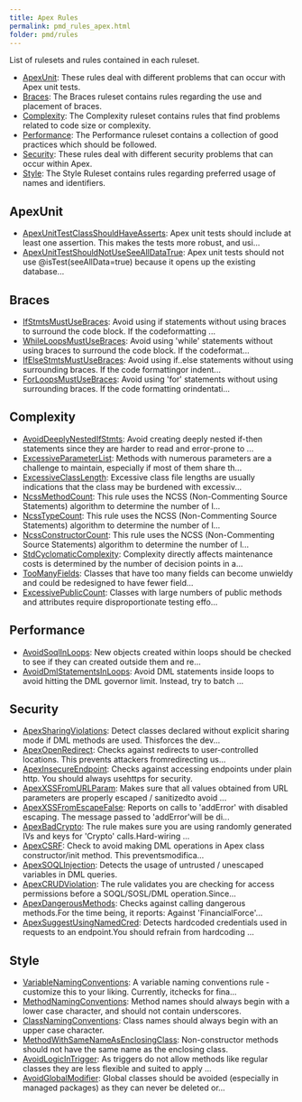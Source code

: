 ```yaml
---
title: Apex Rules
permalink: pmd_rules_apex.html
folder: pmd/rules
---
```

List of rulesets and rules contained in each ruleset.

*   [ApexUnit](pmd_rules_apex_apexunit.html): These rules deal with different problems that can occur with Apex unit tests.
*   [Braces](pmd_rules_apex_braces.html): The Braces ruleset contains rules regarding the use and placement of braces.
*   [Complexity](pmd_rules_apex_complexity.html): The Complexity ruleset contains rules that find problems related to code size or complexity.
*   [Performance](pmd_rules_apex_performance.html): The Performance ruleset contains a collection of good practices which should be followed.
*   [Security](pmd_rules_apex_security.html): These rules deal with different security problems that can occur within Apex.
*   [Style](pmd_rules_apex_style.html): The Style Ruleset contains rules regarding preferred usage of names and identifiers.

## ApexUnit
*   [ApexUnitTestClassShouldHaveAsserts](pmd_rules_apex_apexunit.html#apexunittestclassshouldhaveasserts): Apex unit tests should include at least one assertion.  This makes the tests more robust, and usi...
*   [ApexUnitTestShouldNotUseSeeAllDataTrue](pmd_rules_apex_apexunit.html#apexunittestshouldnotuseseealldatatrue): Apex unit tests should not use @isTest(seeAllData=true) because it opens up the existing database...

## Braces
*   [IfStmtsMustUseBraces](pmd_rules_apex_braces.html#ifstmtsmustusebraces): Avoid using if statements without using braces to surround the code block. If the codeformatting ...
*   [WhileLoopsMustUseBraces](pmd_rules_apex_braces.html#whileloopsmustusebraces): Avoid using 'while' statements without using braces to surround the code block. If the codeformat...
*   [IfElseStmtsMustUseBraces](pmd_rules_apex_braces.html#ifelsestmtsmustusebraces): Avoid using if..else statements without using surrounding braces. If the code formattingor indent...
*   [ForLoopsMustUseBraces](pmd_rules_apex_braces.html#forloopsmustusebraces): Avoid using 'for' statements without using surrounding braces. If the code formatting orindentati...

## Complexity
*   [AvoidDeeplyNestedIfStmts](pmd_rules_apex_complexity.html#avoiddeeplynestedifstmts): Avoid creating deeply nested if-then statements since they are harder to read and error-prone to ...
*   [ExcessiveParameterList](pmd_rules_apex_complexity.html#excessiveparameterlist): Methods with numerous parameters are a challenge to maintain, especially if most of them share th...
*   [ExcessiveClassLength](pmd_rules_apex_complexity.html#excessiveclasslength): Excessive class file lengths are usually indications that the class may be burdened with excessiv...
*   [NcssMethodCount](pmd_rules_apex_complexity.html#ncssmethodcount): This rule uses the NCSS (Non-Commenting Source Statements) algorithm to determine the number of l...
*   [NcssTypeCount](pmd_rules_apex_complexity.html#ncsstypecount): This rule uses the NCSS (Non-Commenting Source Statements) algorithm to determine the number of l...
*   [NcssConstructorCount](pmd_rules_apex_complexity.html#ncssconstructorcount): This rule uses the NCSS (Non-Commenting Source Statements) algorithm to determine the number of l...
*   [StdCyclomaticComplexity](pmd_rules_apex_complexity.html#stdcyclomaticcomplexity): Complexity directly affects maintenance costs is determined by the number of decision points in a...
*   [TooManyFields](pmd_rules_apex_complexity.html#toomanyfields): Classes that have too many fields can become unwieldy and could be redesigned to have fewer field...
*   [ExcessivePublicCount](pmd_rules_apex_complexity.html#excessivepubliccount): Classes with large numbers of public methods and attributes require disproportionate testing effo...

## Performance
*   [AvoidSoqlInLoops](pmd_rules_apex_performance.html#avoidsoqlinloops): New objects created within loops should be checked to see if they can created outside them and re...
*   [AvoidDmlStatementsInLoops](pmd_rules_apex_performance.html#avoiddmlstatementsinloops): Avoid DML statements inside loops to avoid hitting the DML governor limit. Instead, try to batch ...

## Security
*   [ApexSharingViolations](pmd_rules_apex_security.html#apexsharingviolations): Detect classes declared without explicit sharing mode if DML methods are used. Thisforces the dev...
*   [ApexOpenRedirect](pmd_rules_apex_security.html#apexopenredirect): Checks against redirects to user-controlled locations. This prevents attackers fromredirecting us...
*   [ApexInsecureEndpoint](pmd_rules_apex_security.html#apexinsecureendpoint): Checks against accessing endpoints under plain http. You should always usehttps for security.
*   [ApexXSSFromURLParam](pmd_rules_apex_security.html#apexxssfromurlparam): Makes sure that all values obtained from URL parameters are properly escaped / sanitizedto avoid ...
*   [ApexXSSFromEscapeFalse](pmd_rules_apex_security.html#apexxssfromescapefalse): Reports on calls to 'addError' with disabled escaping. The message passed to 'addError'will be di...
*   [ApexBadCrypto](pmd_rules_apex_security.html#apexbadcrypto): The rule makes sure you are using randomly generated IVs and keys for 'Crypto' calls.Hard-wiring ...
*   [ApexCSRF](pmd_rules_apex_security.html#apexcsrf): Check to avoid making DML operations in Apex class constructor/init method. This preventsmodifica...
*   [ApexSOQLInjection](pmd_rules_apex_security.html#apexsoqlinjection): Detects the usage of untrusted / unescaped variables in DML queries.
*   [ApexCRUDViolation](pmd_rules_apex_security.html#apexcrudviolation): The rule validates you are checking for access permissions before a SOQL/SOSL/DML operation.Since...
*   [ApexDangerousMethods](pmd_rules_apex_security.html#apexdangerousmethods): Checks against calling dangerous methods.For the time being, it reports: Against 'FinancialForce'...
*   [ApexSuggestUsingNamedCred](pmd_rules_apex_security.html#apexsuggestusingnamedcred): Detects hardcoded credentials used in requests to an endpoint.You should refrain from hardcoding ...

## Style
*   [VariableNamingConventions](pmd_rules_apex_style.html#variablenamingconventions): A variable naming conventions rule - customize this to your liking.  Currently, itchecks for fina...
*   [MethodNamingConventions](pmd_rules_apex_style.html#methodnamingconventions): Method names should always begin with a lower case character, and should not contain underscores.
*   [ClassNamingConventions](pmd_rules_apex_style.html#classnamingconventions): Class names should always begin with an upper case character.
*   [MethodWithSameNameAsEnclosingClass](pmd_rules_apex_style.html#methodwithsamenameasenclosingclass): Non-constructor methods should not have the same name as the enclosing class.
*   [AvoidLogicInTrigger](pmd_rules_apex_style.html#avoidlogicintrigger): As triggers do not allow methods like regular classes they are less flexible and suited to apply ...
*   [AvoidGlobalModifier](pmd_rules_apex_style.html#avoidglobalmodifier): Global classes should be avoided (especially in managed packages) as they can never be deleted or...

